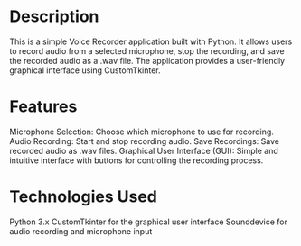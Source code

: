 # Description
This is a simple Voice Recorder application built with Python. It allows users to record audio from a selected microphone, stop the recording, and save the recorded audio as a .wav file. The application provides a user-friendly graphical interface using CustomTkinter.



# Features
Microphone Selection: Choose which microphone to use for recording.
Audio Recording: Start and stop recording audio.
Save Recordings: Save recorded audio as .wav files.
Graphical User Interface (GUI): Simple and intuitive interface with buttons for controlling the recording process.



# Technologies Used
Python 3.x
CustomTkinter for the graphical user interface
Sounddevice for audio recording and microphone input



